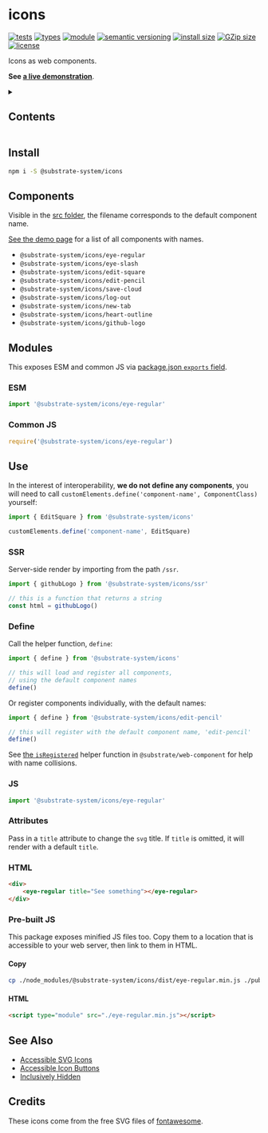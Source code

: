 # icons
[![tests](https://img.shields.io/github/actions/workflow/status/substrate-system/icons/nodejs.yml?style=flat-square)](https://github.com/substrate-system/icons/actions/workflows/nodejs.yml)
[![types](https://img.shields.io/npm/types/@substrate-system/icons?style=flat-square)](README.md)
[![module](https://img.shields.io/badge/module-ESM%2FCJS-blue?style=flat-square)](README.md)
[![semantic versioning](https://img.shields.io/badge/semver-2.0.0-blue?logo=semver&style=flat-square)](https://semver.org/)
[![install size](https://flat.badgen.net/packagephobia/install/@substrate-system/icons?cache-control=no-cache)](https://packagephobia.com/result?p=@substrate-system/icons)
[![GZip size](https://flat.badgen.net/bundlephobia/minzip/@substrate-system/icons)](https://bundlephobia.com/package/@substrate-system/icons)
[![license](https://img.shields.io/badge/license-Big_Time-blue?style=flat-square)](LICENSE)


Icons as web components.

**See [a live demonstration](https://substrate-system.github.io/icons/)**.

<details><summary><h2>Contents</h2></summary>

<!-- toc -->

- [Install](#install)
- [Components](#components)
- [Modules](#modules)
  * [ESM](#esm)
  * [Common JS](#common-js)
- [Use](#use)
  * [SSR](#ssr)
  * [Define](#define)
  * [JS](#js)
  * [Attributes](#attributes)
  * [HTML](#html)
  * [Pre-built JS](#pre-built-js)
- [See Also](#see-also)
- [Credits](#credits)

<!-- tocstop -->

</details>

## Install

```sh
npm i -S @substrate-system/icons
```

## Components

Visible in the [src folder](./src/), the filename corresponds to the default
component name.

[See the demo page](https://substrate-system.github.io/icons/) for a list of
all components with names.

* `@substrate-system/icons/eye-regular`
* `@substrate-system/icons/eye-slash`
* `@substrate-system/icons/edit-square`
* `@substrate-system/icons/edit-pencil`
* `@substrate-system/icons/save-cloud`
* `@substrate-system/icons/log-out`
* `@substrate-system/icons/new-tab`
* `@substrate-system/icons/heart-outline`
* `@substrate-system/icons/github-logo`


## Modules

This exposes ESM and common JS via [package.json `exports` field](https://nodejs.org/api/packages.html#exports).

### ESM
```js
import '@substrate-system/icons/eye-regular'
```

### Common JS
```js
require('@substrate-system/icons/eye-regular')
```

## Use
In the interest of interoperability, **we do not define any components**, you
will need to call `customElements.define('component-name', ComponentClass)`
yourself:

```js
import { EditSquare } from '@substrate-system/icons'

customElements.define('component-name', EditSquare)
```

### SSR
Server-side render by importing from the path `/ssr`.

```js
import { githubLogo } from '@substrate-system/icons/ssr'

// this is a function that returns a string
const html = githubLogo()
```

### Define

Call the helper function, `define`:
```js
import { define } from '@substrate-system/icons'

// this will load and register all components,
// using the default component names
define()
```

Or register components individually, with the default names:
```js
import { define } from '@substrate-system/icons/edit-pencil'

// this will register with the default component name, 'edit-pencil'
define()
```

See [the `isRegistered`](https://github.com/substrate-system/web-component#isregistered)
helper function in `@substrate/web-component` for help with name collisions.

### JS
```js
import '@substrate-system/icons/eye-regular'
```

### Attributes

Pass in a `title` attribute to change the `svg` title. If `title` is omitted,
it will render with a default `title`.

### HTML
```html
<div>
    <eye-regular title="See something"></eye-regular>
</div>
```

### Pre-built JS
This package exposes minified JS files too. Copy them to a location that is
accessible to your web server, then link to them in HTML.

#### Copy
```sh
cp ./node_modules/@substrate-system/icons/dist/eye-regular.min.js ./public
```

#### HTML
```html
<script type="module" src="./eye-regular.min.js"></script>
```

## See Also

* [Accessible SVG Icons](https://css-tricks.com/accessible-svg-icons/)
* [Accessible Icon Buttons](https://www.sarasoueidan.com/blog/accessible-icon-buttons/)
* [Inclusively Hidden](https://www.scottohara.me/blog/2017/04/14/inclusively-hidden.html)

## Credits

These icons come from the free SVG files of [fontawesome](https://fontawesome.com/).
